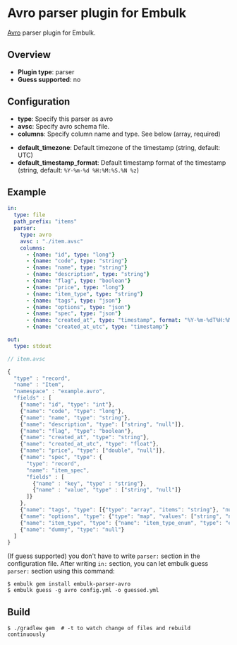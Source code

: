 # Avro parser plugin for Embulk

[Avro](http://avro.apache.org/) parser plugin for Embulk.

## Overview

* **Plugin type**: parser
* **Guess supported**: no

## Configuration

- **type**: Specify this parser as avro
- **avsc**: Specify avro schema file.
- **columns**: Specify column name and type. See below (array, required)
* **default_timezone**: Default timezone of the timestamp (string, default: UTC)
* **default_timestamp_format**: Default timestamp format of the timestamp (string, default: `%Y-%m-%d %H:%M:%S.%N %z`)

## Example

```yaml
in:
  type: file
  path_prefix: "items"
  parser:
    type: avro
    avsc : "./item.avsc"
    columns:
      - {name: "id", type: "long"}
      - {name: "code", type: "string"}
      - {name: "name", type: "string"}
      - {name: "description", type: "string"}
      - {name: "flag", type: "boolean"}
      - {name: "price", type: "long"}
      - {name: "item_type", type: "string"}
      - {name: "tags", type: "json"}
      - {name: "options", type: "json"}
      - {name: "spec", type: "json"}
      - {name: "created_at", type: "timestamp", format: "%Y-%m-%dT%H:%M:%S%:z"}
      - {name: "created_at_utc", type: "timestamp"}

out:
  type: stdout
```

```javascript
// item.avsc

{
  "type" : "record",
  "name" : "Item",
  "namespace" : "example.avro",
  "fields" : [
    {"name": "id", "type": "int"},
    {"name": "code", "type": "long"},
    {"name": "name", "type": "string"},
    {"name": "description", "type": ["string", "null"]},
    {"name": "flag", "type": "boolean"},
    {"name": "created_at", "type": "string"},
    {"name": "created_at_utc", "type": "float"},
    {"name": "price", "type": ["double", "null"]},
    {"name": "spec", "type": {
      "type": "record",
      "name": "item_spec",
      "fields" : [
        {"name" : "key", "type" : "string"},
        {"name" : "value", "type" : ["string", "null"]}
      ]}
    },
    {"name": "tags", "type": [{"type": "array", "items": "string"}, "null"]},
    {"name": "options", "type": {"type": "map", "values": ["string", "null"]}},
    {"name": "item_type", "type": {"name": "item_type_enum", "type": "enum", "symbols": ["D", "M"]}},
    {"name": "dummy", "type": "null"}
  ]
}
```

(If guess supported) you don't have to write `parser:` section in the configuration file. After writing `in:` section, you can let embulk guess `parser:` section using this command:

```
$ embulk gem install embulk-parser-avro
$ embulk guess -g avro config.yml -o guessed.yml
```

## Build

```
$ ./gradlew gem  # -t to watch change of files and rebuild continuously
```
